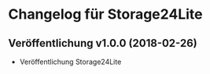 # Changelog für Storage24Lite

## Veröffentlichung v1.0.0 (2018-02-26)
- Veröffentlichung Storage24Lite

